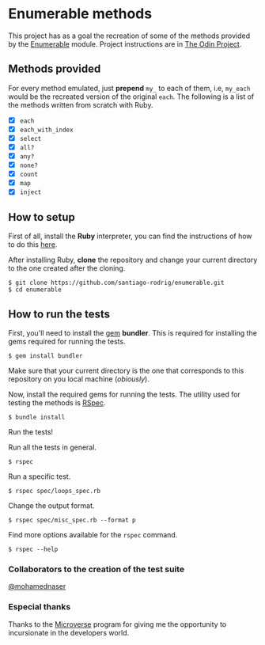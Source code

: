 ﻿# Enumerable methods

This project has as a goal the recreation of some of the methods provided by the
[Enumerable](https://ruby-doc.org/core-2.6.3/Enumerable.html) module.
Project instructions are in [The Odin Project](https://www.theodinproject.com/courses/ruby-programming/lessons/advanced-building-blocks#project-2-enumerable-methods).

## Methods provided

For every method emulated, just **prepend** `my_`
to each of them, i.e, `my_each` would be the recreated version of the original `each`.
The following is a list of the methods written from scratch with Ruby.

 - [x] `each`
 - [x] `each_with_index`
 - [x] `select`
 - [x] `all?`
 - [x] `any?`
 - [x] `none?`
 - [x] `count`
 - [x] `map`
 - [x] `inject`

## How to setup

First of all, install the __Ruby__ interpreter, you can find the instructions of how to do this
[here](https://www.theodinproject.com/courses/web-development-101/lessons/installing-ruby).

After installing Ruby, __clone__ the repository and change your current directory to the one created after the cloning.

```console
$ git clone https://github.com/santiago-rodrig/enumerable.git
$ cd enumerable
```

## How to run the tests

First, you'll need to install the [gem](https://en.wikipedia.org/wiki/RubyGems) __bundler__.
This is required for installing the gems required for running the tests.

```console
$ gem install bundler
```

Make sure that your current directory is the one that corresponds to this repository on you local machine (_obiously_).

Now, install the required gems for running the tests. The utility used for testing the methods
is [RSpec](https://rspec.info/).

```console
$ bundle install
```

Run the tests!

Run all the tests in general.

```console
$ rspec
```

Run a specific test.

```console
$ rspec spec/loops_spec.rb
```

Change the output format.

```console
$ rspec spec/misc_spec.rb --format p
```

Find more options available for the `rspec` command.

```console
$ rspec --help
```

### Collaborators to the creation of the test suite

[@mohamednaser](https://github.com/mohamednaser)

### Especial thanks

Thanks to the [Microverse](https://www.microverse.org/) program for giving me the opportunity to incursionate in the developers world.
